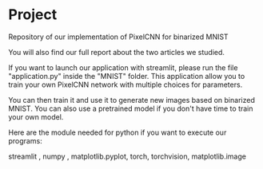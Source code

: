 # Project
Repository of our implementation of PixelCNN for binarized MNIST

You will also find our full report about the two articles we studied.

If you want to launch our application with streamlit, please run the file "application.py" inside the "MNIST" folder. This application allow you to train your own PixelCNN network with multiple 
choices for parameters.

You can then train it and use it to generate new images based on binarized MNIST.
You can also use a pretrained model if you don't have time to train your own model.


Here are the module needed for python if you want to execute our programs:

streamlit , numpy , matplotlib.pyplot, torch, torchvision, matplotlib.image
